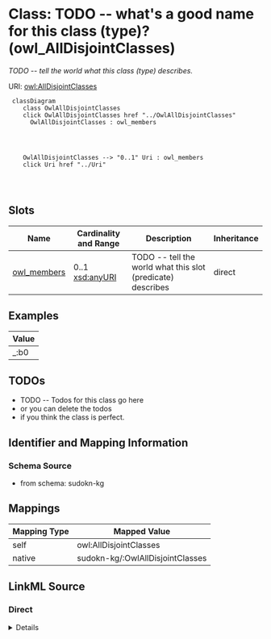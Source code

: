 

# Class: TODO -- what's a good name for this class (type)? (owl_AllDisjointClasses)


_TODO -- tell the world what this class (type) describes._





URI: [owl:AllDisjointClasses](http://www.w3.org/2002/07/owl#AllDisjointClasses)






```mermaid
 classDiagram
    class OwlAllDisjointClasses
    click OwlAllDisjointClasses href "../OwlAllDisjointClasses"
      OwlAllDisjointClasses : owl_members
        
          
    
    
    OwlAllDisjointClasses --> "0..1" Uri : owl_members
    click Uri href "../Uri"

        
      
```




<!-- no inheritance hierarchy -->


## Slots

| Name | Cardinality and Range | Description | Inheritance |
| ---  | --- | --- | --- |
| [owl_members](../slots/owl_members.md) | 0..1 <br/> [xsd:anyURI](http://www.w3.org/2001/XMLSchema#anyURI) | TODO -- tell the world what this slot (predicate) describes | direct |










## Examples

| Value |
| --- |
| _:b0 |

## TODOs

* TODO -- Todos for this class go here
* or you can delete the todos
* if you think the class is perfect.

## Identifier and Mapping Information







### Schema Source


* from schema: sudokn-kg




## Mappings

| Mapping Type | Mapped Value |
| ---  | ---  |
| self | owl:AllDisjointClasses |
| native | sudokn-kg/:OwlAllDisjointClasses |







## LinkML Source

<!-- TODO: investigate https://stackoverflow.com/questions/37606292/how-to-create-tabbed-code-blocks-in-mkdocs-or-sphinx -->

### Direct

<details>
```yaml
name: owl_AllDisjointClasses
description: TODO -- tell the world what this class (type) describes.
title: TODO -- what's a good name for this class (type)?
todos:
- TODO -- Todos for this class go here
- or you can delete the todos
- if you think the class is perfect.
notes:
- Class with 14 occurences.
examples:
- value: _:b0
from_schema: sudokn-kg
slots:
- owl_members
class_uri: owl:AllDisjointClasses

```
</details>

### Induced

<details>
```yaml
name: owl_AllDisjointClasses
description: TODO -- tell the world what this class (type) describes.
title: TODO -- what's a good name for this class (type)?
todos:
- TODO -- Todos for this class go here
- or you can delete the todos
- if you think the class is perfect.
notes:
- Class with 14 occurences.
examples:
- value: _:b0
from_schema: sudokn-kg
attributes:
  owl_members:
    name: owl_members
    description: TODO -- tell the world what this slot (predicate) describes.
    todos:
    - TODO -- Todos for this slot go here
    - or you can delete the todos
    - if you think the class is perfect.
    comments:
    - 14 occurrences with subject type owl_AllDisjointClasses and object type uri.
    examples:
    - value: _:b0 owl:members _:b1
    from_schema: sudokn-kg
    rank: 1000
    slot_uri: owl:members
    alias: owl_members
    owner: owl_AllDisjointClasses
    domain_of:
    - owl_AllDisjointClasses
    range: uri
class_uri: owl:AllDisjointClasses

```
</details>
